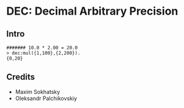 DEC: Decimal Arbitrary Precision
================================

Intro
-----

```
####### 10.0 * 2.00 = 20.0
> dec:mul({1,100},{2,200}).
{0,20}
```

Credits
-------

* Maxim Sokhatsky
* Oleksandr Palchikovskiy
